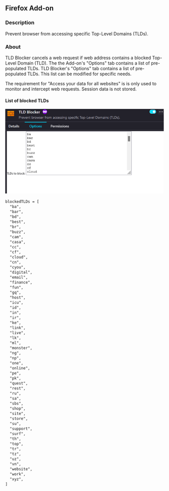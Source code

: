 ## Firefox Add-on

### Description
Prevent browser from accessing specific Top-Level Domains (TLDs).

### About
TLD Blocker cancels a web request if web address contains a blocked Top-Level Domain (TLD). The the Add-on's "Options" tab contains a list of pre-populated TLDs. TLD Blocker's "Options" tab contains a list of pre-populated TLDs. This list can be modified for specific needs.

The requirement for "Access your data for all websites" is is only used to monitor and intercept web requests.  Session data is not stored.

#### List of blocked TLDs

![tld-blocker](images/tld-blocker.png)

```
blockedTLDs = [
  "ba",
  "bar",
  "bd",
  "best",
  "br",
  "buzz",
  "cam",
  "casa",
  "cc",
  "cf",
  "cloud",
  "cn",
  "cyou",
  "digital",
  "email",
  "finance",
  "fun",
  "gq",
  "host",
  "icu",
  "id",
  "in",
  "ir",
  "ke",
  "link",
  "live",
  "lk",
  "ml",
  "monster",
  "ng",
  "np",
  "one",
  "online",
  "pe",
  "pk",
  "quest",
  "rest",
  "ru",
  "sa",
  "sbs",
  "shop",
  "site",
  "store",
  "su",
  "support",
  "surf",
  "th",
  "top",
  "tr",
  "tz",
  "uz",
  "vn",
  "website",
  "work",
  "xyz",
]
```
